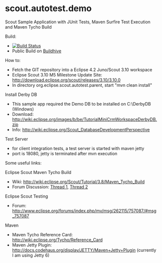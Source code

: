 scout.autotest.demo
===================

Scout Sample Application with JUnit Tests, Maven Surfire Test Execution and Maven Tycho Build

Build:
- [![Build Status](https://buildhive.cloudbees.com/job/innovad/job/scout.autotest.demo/badge/icon)](https://buildhive.cloudbees.com/job/innovad/job/scout.autotest.demo/)
- Public Build on <a href="https://buildhive.cloudbees.com/job/innovad/job/scout.autotest.demo/">Buildhive</a>

How to:

- Fetch the GIT repository into a Eclipse 4.2 Juno/Scout 3.10 workspace
- Eclipse Scout 3.10 M5 Milestone Update Site: http://download.eclipse.org/scout/releases/3.10/3.10.0
- In directory org.eclipse.scout.autotest.parent, start "mvn clean install"

Install Derby DB
- This sample app required the Demo DB to be installed on C:\DerbyDB (Windows)
- Download: http://wiki.eclipse.org/images/b/be/TutorialMiniCrmWorkspaceDerbyDB.zip
- Info: http://wiki.eclipse.org/Scout_DatabaseDevelopmentPerspective

Test Server
- for client integration tests, a test server is started with maven jetty
- port is 18080, jetty is terminated after mvn execution

Some useful links:

Eclipse Scout Maven Tycho Build
- Wiki: http://wiki.eclipse.org/Scout/Tutorial/3.8/Maven_Tycho_Build
- Forum Discussion: <a href="http://www.eclipse.org/forums/index.php/t/446393/">Thread 1</a>, <a href="http://www.eclipse.org/forums/index.php/t/447603/">Thread 2</a>

Eclipse Scout Testing
- Forum: http://www.eclipse.org/forums/index.php/mv/msg/262115/757087/#msg_757087

Maven
- Maven Tycho Reference Card: http://wiki.eclipse.org/Tycho/Reference_Card
- Maven Jetty Plugin: http://docs.codehaus.org/display/JETTY/Maven+Jetty+Plugin (currently I am using Jetty 6)
